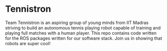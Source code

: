 # Tennistron
Team Tennistron is an aspiring group of young minds from IIT Madras striving to build an autonomous tennis playing robot capable of training and playing full matches with a human player. This repo contains code written for the ROS packages written for our software stack. Join us in showing that robots are super cool!
